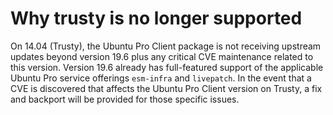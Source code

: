 # Why trusty is no longer supported

On 14.04 (Trusty), the Ubuntu Pro Client package is not receiving upstream updates
beyond version 19.6 plus any critical CVE maintenance related to this version. Version 19.6 already
has full-featured support of the applicable Ubuntu Pro service offerings `esm-infra` and `livepatch`. In the
event that a CVE is discovered that affects the Ubuntu Pro Client version on Trusty, a fix and backport will be
provided for those specific issues.
